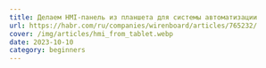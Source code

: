 ```yaml
---
title: Делаем HMI-панель из планшета для системы автоматизации
url: https://habr.com/ru/companies/wirenboard/articles/765232/
cover: /img/articles/hmi_from_tablet.webp
date: 2023-10-10
category: beginners
---
```

